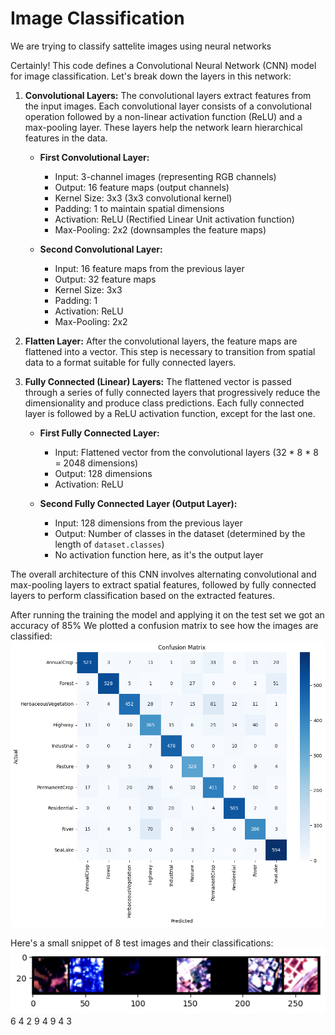# Image Classification

We are trying to classify sattelite images using neural networks

Certainly! This code defines a Convolutional Neural Network (CNN) model for image classification. Let's break down the layers in this network:

1. **Convolutional Layers:**
   The convolutional layers extract features from the input images. Each convolutional layer consists of a convolutional operation followed by a non-linear activation function (ReLU) and a max-pooling layer. These layers help the network learn hierarchical features in the data.

   - **First Convolutional Layer:**
     - Input: 3-channel images (representing RGB channels)
     - Output: 16 feature maps (output channels)
     - Kernel Size: 3x3 (3x3 convolutional kernel)
     - Padding: 1 to maintain spatial dimensions
     - Activation: ReLU (Rectified Linear Unit activation function)
     - Max-Pooling: 2x2 (downsamples the feature maps)

   - **Second Convolutional Layer:**
     - Input: 16 feature maps from the previous layer
     - Output: 32 feature maps
     - Kernel Size: 3x3
     - Padding: 1
     - Activation: ReLU
     - Max-Pooling: 2x2

2. **Flatten Layer:**
   After the convolutional layers, the feature maps are flattened into a vector. This step is necessary to transition from spatial data to a format suitable for fully connected layers.

3. **Fully Connected (Linear) Layers:**
   The flattened vector is passed through a series of fully connected layers that progressively reduce the dimensionality and produce class predictions. Each fully connected layer is followed by a ReLU activation function, except for the last one.

   - **First Fully Connected Layer:**
     - Input: Flattened vector from the convolutional layers (32 \* 8 \* 8 = 2048 dimensions)
     - Output: 128 dimensions
     - Activation: ReLU

   - **Second Fully Connected Layer (Output Layer):**
     - Input: 128 dimensions from the previous layer
     - Output: Number of classes in the dataset (determined by the length of `dataset.classes`)
     - No activation function here, as it's the output layer

The overall architecture of this CNN involves alternating convolutional and max-pooling layers to extract spatial features, followed by fully connected layers to perform classification based on the extracted features.

After running the training the model and applying it on the test set we got an accuracy of 85%
We plotted a confusion matrix to see how the images are classified:
![Alt text](image.png)

Here's a small snippet of 8 test images and their classifications:
![Alt text](image-1.png)
6 4 2 9 4 9 4 3
